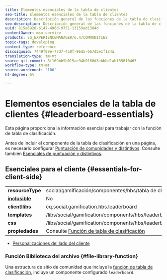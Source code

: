 ```yaml
---
title: Elementos esenciales de la tabla de clientes
seo-title: Elementos esenciales de la tabla de clientes
description: Descripción general de las funciones de la tabla de clasificación
seo-description: Descripción general de las funciones de la tabla de clasificación
uuid: 815a6928-b147-496d-9751-13159ad1304d
contentOwner: msm-service
products: SG_EXPERIENCEMANAGER/6.4/COMMUNITIES
topic-tags: developing
content-type: reference
discoiquuid: 7449f99e-77d7-4c0f-96d5-b67d5e1f124a
translation-type: tm+mt
source-git-commit: 8f169bb9b015ae94b9160d3ebbbd1abf85610465
workflow-type: tm+mt
source-wordcount: '100'
ht-degree: 6%

---
```



# Elementos esenciales de la tabla de clientes {#leaderboard-essentials}

Esta página proporciona la información esencial para trabajar con la función de tabla de clasificación.

Antes de incluir el componente de la tabla de clasificación en una página, es necesario configurar [Puntuación de comunidades y distintivos](implementing-scoring.md). Consulte también [Esenciales de puntuación y distintivos](configure-scoring.md).

## Esenciales para el cliente {#essentials-for-client-side}

<table> 
 <tbody>
  <tr>
   <td> <strong>resourceType</strong></td> 
   <td>social/gamificación/componentes/hbs/tabla de clasificación</td> 
  </tr>
  <tr>
   <td> <a href="scf.md#add-or-include-a-communities-component"><strong>inclusible</strong></a></td> 
   <td>No</td> 
  </tr>
  <tr>
   <td> <a href="clientlibs.md"><strong>clientllibs</strong></a></td> 
   <td>cq.social.gamification.hbs.leaderboard</td> 
  </tr>
  <tr>
   <td> <strong>templates</strong></td> 
   <td> /libs/social/gamification/components/hbs/leaderboard/leaderboard.hbs<br /> </td> 
  </tr>
  <tr>
   <td> <strong>css</strong></td> 
   <td> /libs/social/gamification/components/hbs/leaderboard/clientlibs/leaderboard.css</td> 
  </tr>
  <tr>
   <td><strong> propiedades</strong></td> 
   <td>Consulte <a href="enabling-leaderboard.md">Función de tabla de clasificación</a></td> 
  </tr>
 </tbody>
</table>

* [Personalizaciones del lado del cliente](client-customize.md)

### Función Biblioteca del archivo {#file-library-function}

Una estructura de sitio de comunidad que incluye la [función de tabla de clasificación](functions.md#leaderboard-function), incluye un componente configurado `leaderboard`.
